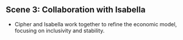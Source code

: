## Scene 3: Collaboration with Isabella
- Cipher and Isabella work together to refine the economic model, focusing on inclusivity and stability.
